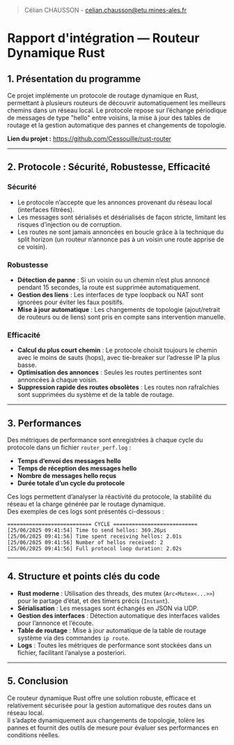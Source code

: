 > Célian CHAUSSON - celian.chausson@etu.mines-ales.fr

# Rapport d'intégration — Routeur Dynamique Rust

## 1. Présentation du programme

Ce projet implémente un protocole de routage dynamique en Rust, permettant à plusieurs routeurs de découvrir automatiquement les meilleurs chemins dans un réseau local. Le protocole repose sur l’échange périodique de messages de type "hello" entre voisins, la mise à jour des tables de routage et la gestion automatique des pannes et changements de topologie.

**Lien du projet :** https://github.com/Cessouille/rust-router

---

## 2. Protocole : Sécurité, Robustesse, Efficacité

### **Sécurité**

- Le protocole n’accepte que les annonces provenant du réseau local (interfaces filtrées).
- Les messages sont sérialisés et désérialisés de façon stricte, limitant les risques d’injection ou de corruption.
- Les routes ne sont jamais annoncées en boucle grâce à la technique du split horizon (un routeur n’annonce pas à un voisin une route apprise de ce voisin).

### **Robustesse**

- **Détection de panne** : Si un voisin ou un chemin n’est plus annoncé pendant 15 secondes, la route est supprimée automatiquement.
- **Gestion des liens** : Les interfaces de type loopback ou NAT sont ignorées pour éviter les faux positifs.
- **Mise à jour automatique** : Les changements de topologie (ajout/retrait de routeurs ou de liens) sont pris en compte sans intervention manuelle.

### **Efficacité**

- **Calcul du plus court chemin** : Le protocole choisit toujours le chemin avec le moins de sauts (hops), avec tie-breaker sur l’adresse IP la plus basse.
- **Optimisation des annonces** : Seules les routes pertinentes sont annoncées à chaque voisin.
- **Suppression rapide des routes obsolètes** : Les routes non rafraîchies sont supprimées du système et de la table de routage.

---

## 3. Performances

Des métriques de performance sont enregistrées à chaque cycle du protocole dans un fichier `router_perf.log` :

- **Temps d’envoi des messages hello**
- **Temps de réception des messages hello**
- **Nombre de messages hello reçus**
- **Durée totale d’un cycle du protocole**

Ces logs permettent d’analyser la réactivité du protocole, la stabilité du réseau et la charge générée par le routage dynamique.  
Des exemples de ces logs sont présentés ci-dessous :

```
=========================== CYCLE ===========================
[25/06/2025 09:41:54] Time to send hellos: 369.26µs
[25/06/2025 09:41:56] Time spent receiving hellos: 2.01s
[25/06/2025 09:41:56] Number of hellos received: 2
[25/06/2025 09:41:56] Full protocol loop duration: 2.02s
```

---

## 4. Structure et points clés du code

- **Rust moderne** : Utilisation des threads, des mutex (`Arc<Mutex<...>>`) pour le partage d’état, et des timers précis (`Instant`).
- **Sérialisation** : Les messages sont échangés en JSON via UDP.
- **Gestion des interfaces** : Détection automatique des interfaces valides pour l’annonce et l’écoute.
- **Table de routage** : Mise à jour automatique de la table de routage système via des commandes `ip route`.
- **Logs** : Toutes les métriques de performance sont stockées dans un fichier, facilitant l’analyse a posteriori.

---

## 5. Conclusion

Ce routeur dynamique Rust offre une solution robuste, efficace et relativement sécurisée pour la gestion automatique des routes dans un réseau local.  
Il s’adapte dynamiquement aux changements de topologie, tolère les pannes et fournit des outils de mesure pour évaluer ses performances en conditions réelles.
